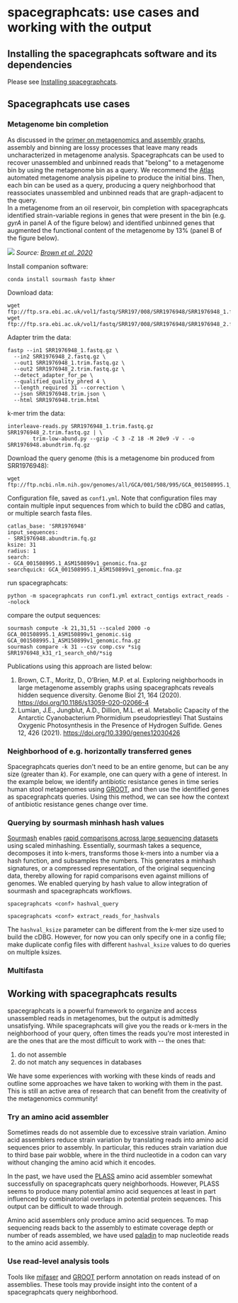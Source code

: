 # spacegraphcats: use cases and working with the output

## Installing the spacegraphcats software and its dependencies

Please see [Installing spacegraphcats](00-installing-spacegraphcats.md).

## Spacegraphcats use cases

### Metagenome bin completion

As discussed in the [primer on metagenomics and assembly graphs](0a-primer.md), assembly and binning are lossy processes that leave many reads uncharacterized in metagenome analysis. 
Spacegraphcats can be used to recover unassembled and unbinned reads that "belong" to a metagenome bin by using the metagenome bin as a query. 
We recommend the [Atlas](https://metagenome-atlas.readthedocs.io/en/latest/) automated metagenome analysis pipeline to produce the initial bins. 
Then, each bin can be used as a query, producing a query neighborhood that reassociates unassembled and unbinned reads that are graph-adjacent to the query.  
In a metagenome from an oil reservoir, bin completion with spacegraphcats identified strain-variable regions in genes that were present in the bin (e.g. *gyrA* in panel A of the figure below) and identified unbinned genes that augmented the functional content of the metagenome by 13% (panel B of the figure below).

![](https://media.springernature.com/full/springer-static/image/art%3A10.1186%2Fs13059-020-02066-4/MediaObjects/13059_2020_2066_Fig4_HTML.png?as=webp) *Source: [Brown et al. 2020](https://doi.org/10.1186/s13059-020-02066-4)*

Install companion software:

```
conda install sourmash fastp khmer
```

Download data:

```
wget ftp://ftp.sra.ebi.ac.uk/vol1/fastq/SRR197/008/SRR1976948/SRR1976948_1.fastq.gz
wget ftp://ftp.sra.ebi.ac.uk/vol1/fastq/SRR197/008/SRR1976948/SRR1976948_2.fastq.gz
```

Adapter trim the data:

```
fastp --in1 SRR1976948_1.fastq.gz \
  --in2 SRR1976948_2.fastq.gz \
  --out1 SRR1976948_1.trim.fastq.gz \
  --out2 SRR1976948_2.trim.fastq.gz \
  --detect_adapter_for_pe \
  --qualified_quality_phred 4 \
  --length_required 31 --correction \
  --json SRR1976948.trim.json \
  --html SRR1976948.trim.html
```

k-mer trim the data:
```
interleave-reads.py SRR1976948_1.trim.fastq.gz SRR1976948_2.trim.fastq.gz | \
        trim-low-abund.py --gzip -C 3 -Z 18 -M 20e9 -V - -o SRR1976948.abundtrim.fq.gz
```

Download the query genome (this is a metagenome bin produced from SRR1976948):
```
wget ftp://ftp.ncbi.nlm.nih.gov/genomes/all/GCA/001/508/995/GCA_001508995.1_ASM150899v1/GCA_001508995.1_ASM150899v1_genomic.fna.gz
```

Configuration file, saved as `conf1.yml`.
Note that configuration files may contain multiple input sequences from which to build the cDBG and catlas, or multiple search fasta files. 

```
catlas_base: 'SRR1976948'
input_sequences:
- SRR1976948.abundtrim.fq.gz
ksize: 31
radius: 1
search:
- GCA_001508995.1_ASM150899v1_genomic.fna.gz
searchquick: GCA_001508995.1_ASM150899v1_genomic.fna.gz
```

run spacegraphcats:

```
python -m spacegraphcats run conf1.yml extract_contigs extract_reads --nolock 
```

compare the output sequences:

```
sourmash compute -k 21,31,51 --scaled 2000 -o GCA_001508995.1_ASM150899v1_genomic.sig GCA_001508995.1_ASM150899v1_genomic.fna.gz
sourmash compare -k 31 --csv comp.csv *sig SRR1976948_k31_r1_search_oh0/*sig
```

Publications using this approach are listed below:

1. Brown, C.T., Moritz, D., O’Brien, M.P. et al. Exploring neighborhoods in large metagenome assembly graphs using spacegraphcats reveals hidden sequence diversity. Genome Biol 21, 164 (2020). https://doi.org/10.1186/s13059-020-02066-4
2. Lumian, J.E., Jungblut, A.D., Dillion, M.L. et al. Metabolic Capacity of the Antarctic Cyanobacterium Phormidium pseudopriestleyi That Sustains Oxygenic Photosynthesis in the Presence of Hydrogen Sulfide. Genes 12, 426 (2021). https://doi.org/10.3390/genes12030426 

### Neighborhood of e.g. horizontally transferred genes

Spacegraphcats queries don't need to be an entire genome, but can be any size (greater than *k*). 
For example, one can query with a gene of interest. 
In the example below, we identify antibiotic resistance genes in time series human stool metagenomes using [GROOT](https://github.com/will-rowe/groot), and then use the identified genes as spacegraphcats queries.
Using this method, we can see how the context of antibiotic resistance genes change over time.  
 
 
### Querying by sourmash minhash hash values

[Sourmash](https://sourmash.readthedocs.io/en/latest/) enables [rapid comparisons across large sequencing datasets](https://f1000research.com/articles/8-1006) using scaled minhashing. 
Essentially, sourmash takes a sequence, decomposes it into k-mers, transforms those k-mers into a number via a hash function, and subsamples the numbers. 
This generates a minhash signatures, or a compressed representation, of the original sequencing data, thereby allowing for rapid comparisons even against millions of genomes.
We enabled querying by hash value to allow integration of sourmash and spacegraphcats workflows. 

```
spacegraphcats <conf> hashval_query
```

```
spacegraphcats <conf> extract_reads_for_hashvals
```

The `hashval_ksize` parameter can be different from the k-mer size used to build the cDBG.
However, for now you can only specify one in a config file; make duplicate config files with different `hashval_ksize` values to do queries on multiple ksizes.

### Multifasta

## Working with spacegraphcats results

spacegraphcats is a powerful framework to organize and access unassembled reads in metagenomes, but the output is admittedly unsatisfying. 
While spacegraphcats will give you the reads or k-mers in the neighborhood of your query, often times the reads you're most interested in are the ones that are the most difficult to work with -- the ones that:

1. do not assemble
2. do not match any sequences in databases

We have some experiences with working with these kinds of reads and outline some approaches we have taken to working with them in the past. 
This is still an active area of research that can benefit from the creativity of the metagenomics community!

### Try an amino acid assembler

Sometimes reads do not assemble due to excessive strain variation.
Amino acid assemblers reduce strain variation by translating reads into amino acid sequences prior to assembly.
In particular, this reduces strain variation due to third base pair wobble, where in the third nucleotide in a codon can vary without changing the amino acid which it encodes.

In the past, we have used the [PLASS](https://github.com/soedinglab/plass) amino acid assembler somewhat successfully on spacegraphcats query neighborhoods.
However, PLASS seems to produce many potential amino acid sequences at least in part influenced by combinatorial overlaps in potential protein sequences.
This output can be difficult to wade through.

Amino acid assemblers only produce amino acid sequences. 
To map sequencing reads back to the assembly to estimate coverage depth or number of reads assembled, we have used [paladin](https://github.com/ToniWestbrook/paladin) to map nucleotide reads to the amino acid assembly.

### Use read-level analysis tools

Tools like [mifaser](https://bromberglab.org/project/mifaser/) and [GROOT](https://github.com/will-rowe/groot) perform annotation on reads instead of on assemblies. 
These tools may provide insight into the content of a spacegraphcats query neighborhood.
